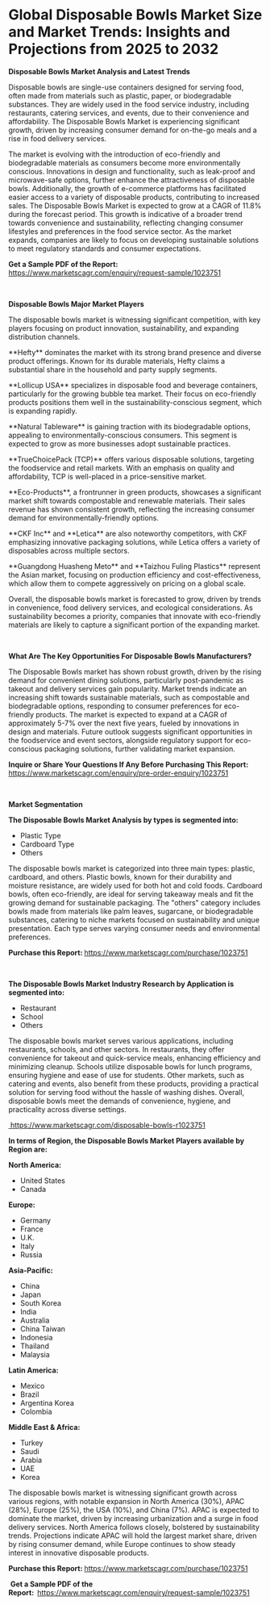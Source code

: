 <p><h1>Global Disposable Bowls Market Size and Market Trends: Insights and Projections from 2025 to 2032</h1></p><p><strong>Disposable Bowls Market Analysis and Latest Trends</strong></p>
<p><p>Disposable bowls are single-use containers designed for serving food, often made from materials such as plastic, paper, or biodegradable substances. They are widely used in the food service industry, including restaurants, catering services, and events, due to their convenience and affordability. The Disposable Bowls Market is experiencing significant growth, driven by increasing consumer demand for on-the-go meals and a rise in food delivery services. </p><p>The market is evolving with the introduction of eco-friendly and biodegradable materials as consumers become more environmentally conscious. Innovations in design and functionality, such as leak-proof and microwave-safe options, further enhance the attractiveness of disposable bowls. Additionally, the growth of e-commerce platforms has facilitated easier access to a variety of disposable products, contributing to increased sales. The Disposable Bowls Market is expected to grow at a CAGR of 11.8% during the forecast period. This growth is indicative of a broader trend towards convenience and sustainability, reflecting changing consumer lifestyles and preferences in the food service sector. As the market expands, companies are likely to focus on developing sustainable solutions to meet regulatory standards and consumer expectations.</p></p>
<p><strong>Get a Sample PDF of the Report:&nbsp;</strong> <a href="https://www.marketscagr.com/enquiry/request-sample/1023751?utm_campaign=3554&utm_medium=2&utm_source=Github&utm_content=ia&utm_term=16042025&utm_id=disposable-bowls">https://www.marketscagr.com/enquiry/request-sample/1023751</a></p>
<p>&nbsp;</p>
<p><strong>Disposable Bowls Major Market Players</strong></p>
<p><p>The disposable bowls market is witnessing significant competition, with key players focusing on product innovation, sustainability, and expanding distribution channels. </p><p>**Hefty** dominates the market with its strong brand presence and diverse product offerings. Known for its durable materials, Hefty claims a substantial share in the household and party supply segments. </p><p>**Lollicup USA** specializes in disposable food and beverage containers, particularly for the growing bubble tea market. Their focus on eco-friendly products positions them well in the sustainability-conscious segment, which is expanding rapidly.</p><p>**Natural Tableware** is gaining traction with its biodegradable options, appealing to environmentally-conscious consumers. This segment is expected to grow as more businesses adopt sustainable practices.</p><p>**TrueChoicePack (TCP)** offers various disposable solutions, targeting the foodservice and retail markets. With an emphasis on quality and affordability, TCP is well-placed in a price-sensitive market. </p><p>**Eco-Products**, a frontrunner in green products, showcases a significant market shift towards compostable and renewable materials. Their sales revenue has shown consistent growth, reflecting the increasing consumer demand for environmentally-friendly options.</p><p>**CKF Inc** and **Letica** are also noteworthy competitors, with CKF emphasizing innovative packaging solutions, while Letica offers a variety of disposables across multiple sectors.</p><p>**Guangdong Huasheng Meto** and **Taizhou Fuling Plastics** represent the Asian market, focusing on production efficiency and cost-effectiveness, which allow them to compete aggressively on pricing on a global scale.</p><p>Overall, the disposable bowls market is forecasted to grow, driven by trends in convenience, food delivery services, and ecological considerations. As sustainability becomes a priority, companies that innovate with eco-friendly materials are likely to capture a significant portion of the expanding market.</p></p>
<p>&nbsp;</p>
<p><strong>What Are The Key Opportunities For Disposable Bowls Manufacturers?</strong></p>
<p><p>The Disposable Bowls market has shown robust growth, driven by the rising demand for convenient dining solutions, particularly post-pandemic as takeout and delivery services gain popularity. Market trends indicate an increasing shift towards sustainable materials, such as compostable and biodegradable options, responding to consumer preferences for eco-friendly products. The market is expected to expand at a CAGR of approximately 5-7% over the next five years, fueled by innovations in design and materials. Future outlook suggests significant opportunities in the foodservice and event sectors, alongside regulatory support for eco-conscious packaging solutions, further validating market expansion.</p></p>
<p><strong>Inquire or Share Your Questions If Any Before Purchasing This Report:</strong> <a href="https://www.marketscagr.com/enquiry/pre-order-enquiry/1023751?utm_campaign=3554&utm_medium=2&utm_source=Github&utm_content=ia&utm_term=16042025&utm_id=disposable-bowls">https://www.marketscagr.com/enquiry/pre-order-enquiry/1023751</a></p>
<p>&nbsp;</p>
<p><strong>Market Segmentation</strong></p>
<p><strong>The Disposable Bowls Market Analysis by types is segmented into:</strong></p>
<p><ul><li>Plastic Type</li><li>Cardboard Type</li><li>Others</li></ul></p>
<p><p>The disposable bowls market is categorized into three main types: plastic, cardboard, and others. Plastic bowls, known for their durability and moisture resistance, are widely used for both hot and cold foods. Cardboard bowls, often eco-friendly, are ideal for serving takeaway meals and fit the growing demand for sustainable packaging. The "others" category includes bowls made from materials like palm leaves, sugarcane, or biodegradable substances, catering to niche markets focused on sustainability and unique presentation. Each type serves varying consumer needs and environmental preferences.</p></p>
<p><strong>Purchase this Report:&nbsp;</strong><a href="https://www.marketscagr.com/purchase/1023751?utm_campaign=3554&utm_medium=2&utm_source=Github&utm_content=ia&utm_term=16042025&utm_id=disposable-bowls">https://www.marketscagr.com/purchase/1023751</a></p>
<p>&nbsp;</p>
<p><strong>The Disposable Bowls Market Industry Research by Application is segmented into:</strong></p>
<p><ul><li>Restaurant</li><li>School</li><li>Others</li></ul></p>
<p><p>The disposable bowls market serves various applications, including restaurants, schools, and other sectors. In restaurants, they offer convenience for takeout and quick-service meals, enhancing efficiency and minimizing cleanup. Schools utilize disposable bowls for lunch programs, ensuring hygiene and ease of use for students. Other markets, such as catering and events, also benefit from these products, providing a practical solution for serving food without the hassle of washing dishes. Overall, disposable bowls meet the demands of convenience, hygiene, and practicality across diverse settings.</p></p>
<p><a href="https://www.marketscagr.com/disposable-bowls-r1023751?utm_campaign=3554&utm_medium=2&utm_source=Github&utm_content=ia&utm_term=16042025&utm_id=disposable-bowls">&nbsp;https://www.marketscagr.com/disposable-bowls-r1023751</a></p>
<p><strong>In terms of Region, the Disposable Bowls Market Players available by Region are:</strong></p>
<p>
    <p> <strong> North America: </strong>
        <ul>
            <li>United States</li>
            <li>Canada</li>
        </ul>
        </p> 
    <p> <strong> Europe: </strong>
        <ul>
            <li>Germany</li>
            <li>France</li>
            <li>U.K.</li>
            <li>Italy</li>
            <li>Russia</li>
        </ul>
        </p> 
    <p> <strong> Asia-Pacific: </strong>
        <ul>
            <li>China</li>
            <li>Japan</li>
            <li>South Korea</li>
            <li>India</li>
            <li>Australia</li>
            <li>China Taiwan</li>
            <li>Indonesia</li>
            <li>Thailand</li>
            <li>Malaysia</li>
        </ul>
        </p> 
    <p> <strong> Latin America: </strong>
        <ul>
            <li>Mexico</li>
            <li>Brazil</li>
            <li>Argentina Korea</li>
            <li>Colombia</li>
        </ul>
        </p> 
    <p> <strong> Middle East & Africa: </strong>
        <ul>
            <li>Turkey</li>
            <li>Saudi</li>
            <li>Arabia</li>
            <li>UAE</li>
            <li>Korea</li>
        </ul>
    </p>
    </p>
<p><p>The disposable bowls market is witnessing significant growth across various regions, with notable expansion in North America (30%), APAC (28%), Europe (25%), the USA (10%), and China (7%). APAC is expected to dominate the market, driven by increasing urbanization and a surge in food delivery services. North America follows closely, bolstered by sustainability trends. Projections indicate APAC will hold the largest market share, driven by rising consumer demand, while Europe continues to show steady interest in innovative disposable products.</p></p>
<p><strong>Purchase this Report: </strong><a href="https://www.marketscagr.com/purchase/1023751?utm_campaign=3554&utm_medium=2&utm_source=Github&utm_content=ia&utm_term=16042025&utm_id=disposable-bowls">https://www.marketscagr.com/purchase/1023751</a></p>
<p>&nbsp;<strong>Get a Sample PDF of the Report:&nbsp;&nbsp;</strong><a href="https://www.marketscagr.com/enquiry/request-sample/1023751?utm_campaign=3554&utm_medium=2&utm_source=Github&utm_content=ia&utm_term=16042025&utm_id=disposable-bowls">https://www.marketscagr.com/enquiry/request-sample/1023751</a></p>
<p><strong></strong></p>
<p><p></p><p></p><p></p></p>